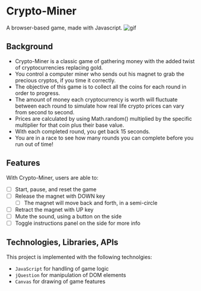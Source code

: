 # Crypto-Miner
A browser-based game, made with Javascript.
![gif](./assets/images/crypto_miner.gif)

## Background
* Crypto-Miner is a classic game of gathering money with the added twist of cryptocurrencies replacing gold.
* You control a computer miner who sends out his magnet to grab the precious cryptos, if you time it correctly. 
* The objective of this game is to collect all the coins for each round in order to progress.
* The amount of money each cryptocurrency is worth will fluctuate between each round to simulate how real life crypto prices can vary from second to second. 
* Prices are calculated by using Math.random() multiplied by the specific multiplier for that coin plus their base value. 
* With each completed round, you get back 15 seconds. 
* You are in a race to see how many rounds you can complete before you run out of time!

## Features
With Crypto-Miner, users are able to:
- [ ] Start, pause, and reset the game
- [ ] Release the magnet with DOWN key
   - [ ] The magnet will move back and forth, in a semi-circle
- [ ] Retract the magnet with UP key
- [ ] Mute the sound, using a button on the side
- [ ] Toggle instructions panel on the side for more info

## Technologies, Libraries, APIs
This project is implemented with the following technolgies: 
* `JavaScript` for handling of game logic
* `jQuestion` for manipulation of DOM elements
* `Canvas` for drawing of game features
